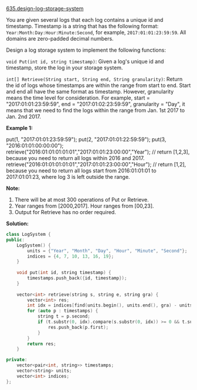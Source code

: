[635.design-log-storage-system](https://leetcode.com/problems/design-log-storage-system/)  

You are given several logs that each log contains a unique id and timestamp. Timestamp is a string that has the following format: `Year:Month:Day:Hour:Minute:Second`, for example, `2017:01:01:23:59:59`. All domains are zero-padded decimal numbers.

Design a log storage system to implement the following functions:

`void Put(int id, string timestamp)`: Given a log's unique id and timestamp, store the log in your storage system.

  

`int[] Retrieve(String start, String end, String granularity)`: Return the id of logs whose timestamps are within the range from start to end. Start and end all have the same format as timestamp. However, granularity means the time level for consideration. For example, start = "2017:01:01:23:59:59", end = "2017:01:02:23:59:59", granularity = "Day", it means that we need to find the logs within the range from Jan. 1st 2017 to Jan. 2nd 2017.

**Example 1:**  

put(1, "2017:01:01:23:59:59");
put(2, "2017:01:01:22:59:59");
put(3, "2016:01:01:00:00:00");
retrieve("2016:01:01:01:01:01","2017:01:01:23:00:00","Year"); // return \[1,2,3\], because you need to return all logs within 2016 and 2017.
retrieve("2016:01:01:01:01:01","2017:01:01:23:00:00","Hour"); // return \[1,2\], because you need to return all logs start from 2016:01:01:01 to 2017:01:01:23, where log 3 is left outside the range.

**Note:**  

1.  There will be at most 300 operations of Put or Retrieve.
2.  Year ranges from \[2000,2017\]. Hour ranges from \[00,23\].
3.  Output for Retrieve has no order required.  



**Solution:**  

```cpp
class LogSystem {
public:
    LogSystem() {
        units = {"Year", "Month", "Day", "Hour", "Minute", "Second"};
        indices = {4, 7, 10, 13, 16, 19}; 
    }
    
    void put(int id, string timestamp) {
        timestamps.push_back({id, timestamp});
    }
    
    vector<int> retrieve(string s, string e, string gra) {
        vector<int> res;
        int idx = indices[find(units.begin(), units.end(), gra) - units.begin()];
        for (auto p : timestamps) {
            string t = p.second;
            if (t.substr(0, idx).compare(s.substr(0, idx)) >= 0 && t.substr(0, idx).compare(e.substr(0, idx)) <= 0) {
                res.push_back(p.first);
            }
        }
        return res;
    }

private:
    vector<pair<int, string>> timestamps;
    vector<string> units;
    vector<int> indices;
};

```
      
